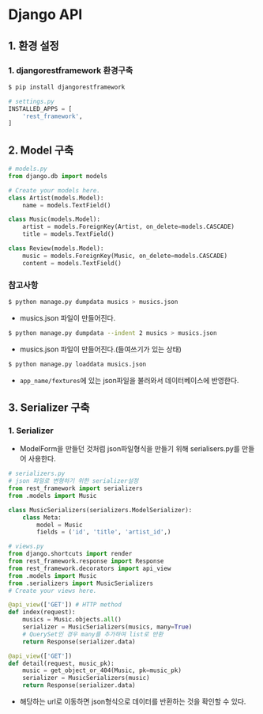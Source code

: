 # Django API

## 1. 환경 설정

### 1. djangorestframework 환경구축

```bash
$ pip install djangorestframework
```

```python
# settings.py
INSTALLED_APPS = [
    'rest_framework',
]
```

## 2. Model 구축

```python
# models.py
from django.db import models

# Create your models here.
class Artist(models.Model):
    name = models.TextField()

class Music(models.Model):
    artist = models.ForeignKey(Artist, on_delete=models.CASCADE)
    title = models.TextField()

class Review(models.Model):
    music = models.ForeignKey(Music, on_delete=models.CASCADE)
    content = models.TextField()
```

### 참고사항

```bash
$ python manage.py dumpdata musics > musics.json
```

* musics.json 파일이 만들어진다.

```bash
$ python manage.py dumpdata --indent 2 musics > musics.json
```

* musics.json 파일이 만들어진다.(들여쓰기가 있는 상태)

```bash
$ python manage.py loaddata musics.json
```

* `app_name/fextures`에 있는 json파일을 불러와서 데이터베이스에 반영한다.

## 3. Serializer 구축

### 1. Serializer

* ModelForm을 만들던 것처럼 json파일형식을 만들기 위해 serialisers.py를 만들어 사용한다.

```python
# serializers.py
# json 파일로 변형하기 위한 serializer설정
from rest_framework import serializers
from .models import Music

class MusicSerializers(serializers.ModelSerializer):
    class Meta:
        model = Music
        fields = ('id', 'title', 'artist_id',)
```

```python
# views.py
from django.shortcuts import render
from rest_framework.response import Response
from rest_framework.decorators import api_view
from .models import Music
from .serializers import MusicSerializers
# Create your views here.

@api_view(['GET']) # HTTP method
def index(request):
    musics = Music.objects.all()
    serializer = MusicSerializers(musics, many=True) 
    # QuerySet인 경우 many를 추가하여 list로 반환
    return Response(serializer.data)

@api_view(['GET'])
def detail(request, music_pk):
    music = get_object_or_404(Music, pk=music_pk)
    serializer = MusicSerializers(music)
    return Response(serializer.data)
```

* 해당하는 url로 이동하면 json형식으로 데이터를 반환하는 것을 확인할 수 있다.